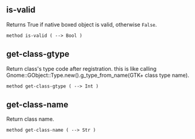 is-valid
--------

Returns True if native boxed object is valid, otherwise `False`.

    method is-valid ( --> Bool )

get-class-gtype
---------------

Return class's type code after registration. this is like calling Gnome::GObject::Type.new().g_type_from_name(GTK+ class type name).

    method get-class-gtype ( --> Int )

get-class-name
--------------

Return class name.

    method get-class-name ( --> Str )

